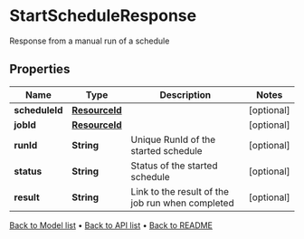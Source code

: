 

# StartScheduleResponse

Response from a manual run of a schedule

## Properties

| Name | Type | Description | Notes |
|------------ | ------------- | ------------- | -------------|
|**scheduleId** | [**ResourceId**](ResourceId.md) |  |  [optional] |
|**jobId** | [**ResourceId**](ResourceId.md) |  |  [optional] |
|**runId** | **String** | Unique RunId of the started schedule |  [optional] |
|**status** | **String** | Status of the started schedule |  [optional] |
|**result** | **String** | Link to the result of the job run when completed |  [optional] |



[Back to Model list](../README.md#documentation-for-models) &#8226; [Back to API list](../README.md#documentation-for-api-endpoints) &#8226; [Back to README](../README.md)


